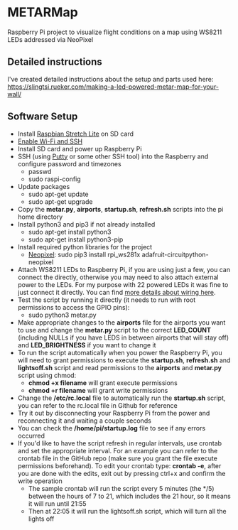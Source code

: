 # METARMap
Raspberry Pi project to visualize flight conditions on a map using WS8211 LEDs addressed via NeoPixel

## Detailed instructions
I've created detailed instructions about the setup and parts used here: https://slingtsi.rueker.com/making-a-led-powered-metar-map-for-your-wall/

## Software Setup
* Install [Raspbian Stretch Lite](https://www.raspberrypi.org/downloads/raspbian/) on SD card
* [Enable Wi-Fi and SSH](https://medium.com/@danidudas/install-raspbian-jessie-lite-and-setup-wi-fi-without-access-to-command-line-or-using-the-network-97f065af722e)
* Install SD card and power up Raspberry Pi
* SSH (using [Putty](https://www.putty.org) or some other SSH tool) into the Raspberry and configure password and timezones
	* passwd
	* sudo raspi-config
* Update packages 
	* sudo apt-get update
	* sudo apt-get upgrade
* Copy the **metar.py**, **airports**, **startup.sh**, **refresh.sh** scripts into the pi home directory
* Install python3 and pip3 if not already installed
	* sudo apt-get install python3
	* sudo apt-get install python3-pip
* Install required python libraries for the project
	* [Neopixel](https://learn.adafruit.com/neopixels-on-raspberry-pi/python-usage): sudo pip3 install rpi_ws281x adafruit-circuitpython-neopixel
* Attach WS8211 LEDs to Raspberry Pi, if you are using just a few, you can connect the directly, otherwise you may need to also attach external power to the LEDs. For my purpose with 22 powered LEDs it was fine to just connect it directly. You can find [more details about wiring here](https://learn.adafruit.com/neopixels-on-raspberry-pi/raspberry-pi-wiring).
* Test the script by running it directly (it needs to run with root permissions to access the GPIO pins):
	* sudo python3 metar.py
* Make appropriate changes to the **airports** file for the airports you want to use and change the **metar.py** script to the correct **LED_COUNT** (including NULLs if you have LEDS in between airports that will stay off) and **LED_BRIGHTNESS** if you want to change it
* To run the script automatically when you power the Raspberry Pi, you will need to grant permissions to execute the **startup.sh**, **refresh.sh** and **lightsoff.sh** script and read permissions to the **airports** and **metar.py** script using chmod:
	* **chmod +x filename** will grant execute permissions
	* **chmod +r filename** will grant write permissions
* Change the **/etc/rc.local** file to automatically run the **startup.sh** script, you can refer to the rc.local file in Github for reference
* Try it out by disconnecting your Raspberry Pi from the power and reconnecting it and waiting a couple seconds
* You can check the **/home/pi/startup.log** file to see if any errors occurred
* If you'd like to have the script refresh in regular intervals, use crontab and set the appropriate interval. For an example you can refer to the crontab file in the GitHub repo (make sure you grant the file execute permissions beforehand). To edit your crontab type: **crontab -e**, after you are done with the edits, exit out by pressing ctrl+x and confirm the write operation
	* The sample crontab will run the script every 5 minutes (the */5) between the hours of 7 to 21, which includes the 21 hour, so it means it will run until 21:55
	* Then at 22:05 it will run the lightsoff.sh script, which will turn all the lights off